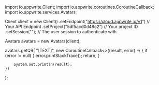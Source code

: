 import io.appwrite.Client;
import io.appwrite.coroutines.CoroutineCallback;
import io.appwrite.services.Avatars;

Client client = new Client()
    .setEndpoint("https://cloud.appwrite.io/v1") // Your API Endpoint
    .setProject("5df5acd0d48c2") // Your project ID
    .setSession(""); // The user session to authenticate with

Avatars avatars = new Avatars(client);

avatars.getQR(
    "[TEXT]",
    new CoroutineCallback<>((result, error) -> {
        if (error != null) {
            error.printStackTrace();
            return;
        }

        System.out.println(result);
    })
);
